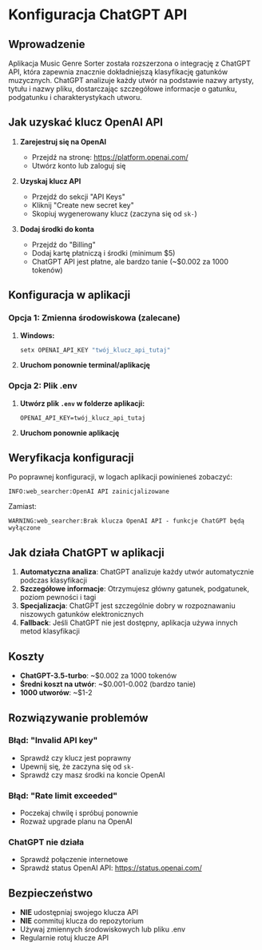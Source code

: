 # Konfiguracja ChatGPT API

## Wprowadzenie

Aplikacja Music Genre Sorter została rozszerzona o integrację z ChatGPT API, która zapewnia znacznie dokładniejszą klasyfikację gatunków muzycznych. ChatGPT analizuje każdy utwór na podstawie nazwy artysty, tytułu i nazwy pliku, dostarczając szczegółowe informacje o gatunku, podgatunku i charakterystykach utworu.

## Jak uzyskać klucz OpenAI API

1. **Zarejestruj się na OpenAI**
   - Przejdź na stronę: https://platform.openai.com/
   - Utwórz konto lub zaloguj się

2. **Uzyskaj klucz API**
   - Przejdź do sekcji "API Keys"
   - Kliknij "Create new secret key"
   - Skopiuj wygenerowany klucz (zaczyna się od `sk-`)

3. **Dodaj środki do konta**
   - Przejdź do "Billing" 
   - Dodaj kartę płatniczą i środki (minimum $5)
   - ChatGPT API jest płatne, ale bardzo tanie (~$0.002 za 1000 tokenów)

## Konfiguracja w aplikacji

### Opcja 1: Zmienna środowiskowa (zalecane)

1. **Windows:**
   ```cmd
   setx OPENAI_API_KEY "twój_klucz_api_tutaj"
   ```

2. **Uruchom ponownie terminal/aplikację**

### Opcja 2: Plik .env

1. **Utwórz plik `.env` w folderze aplikacji:**
   ```
   OPENAI_API_KEY=twój_klucz_api_tutaj
   ```

2. **Uruchom ponownie aplikację**

## Weryfikacja konfiguracji

Po poprawnej konfiguracji, w logach aplikacji powinieneś zobaczyć:
```
INFO:web_searcher:OpenAI API zainicjalizowane
```

Zamiast:
```
WARNING:web_searcher:Brak klucza OpenAI API - funkcje ChatGPT będą wyłączone
```

## Jak działa ChatGPT w aplikacji

1. **Automatyczna analiza**: ChatGPT analizuje każdy utwór automatycznie podczas klasyfikacji
2. **Szczegółowe informacje**: Otrzymujesz główny gatunek, podgatunek, poziom pewności i tagi
3. **Specjalizacja**: ChatGPT jest szczególnie dobry w rozpoznawaniu niszowych gatunków elektronicznych
4. **Fallback**: Jeśli ChatGPT nie jest dostępny, aplikacja używa innych metod klasyfikacji

## Koszty

- **ChatGPT-3.5-turbo**: ~$0.002 za 1000 tokenów
- **Średni koszt na utwór**: ~$0.001-0.002 (bardzo tanie)
- **1000 utworów**: ~$1-2

## Rozwiązywanie problemów

### Błąd: "Invalid API key"
- Sprawdź czy klucz jest poprawny
- Upewnij się, że zaczyna się od `sk-`
- Sprawdź czy masz środki na koncie OpenAI

### Błąd: "Rate limit exceeded"
- Poczekaj chwilę i spróbuj ponownie
- Rozważ upgrade planu na OpenAI

### ChatGPT nie działa
- Sprawdź połączenie internetowe
- Sprawdź status OpenAI API: https://status.openai.com/

## Bezpieczeństwo

- **NIE** udostępniaj swojego klucza API
- **NIE** commituj klucza do repozytorium
- Używaj zmiennych środowiskowych lub pliku .env
- Regularnie rotuj klucze API